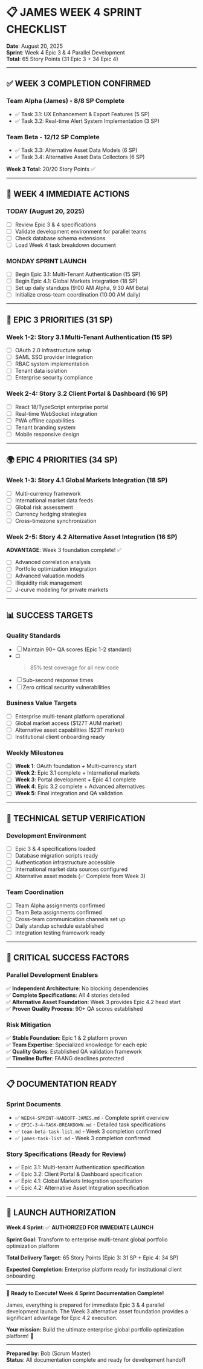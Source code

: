 # 📋 JAMES WEEK 4 SPRINT CHECKLIST

**Date**: August 20, 2025  
**Sprint**: Week 4 Epic 3 & 4 Parallel Development  
**Total**: 65 Story Points (31 Epic 3 + 34 Epic 4)  

---

## ✅ **WEEK 3 COMPLETION CONFIRMED**

### Team Alpha (James) - 8/8 SP Complete
- ✅ Task 3.1: UX Enhancement & Export Features (5 SP)
- ✅ Task 3.2: Real-time Alert System Implementation (3 SP)

### Team Beta - 12/12 SP Complete  
- ✅ Task 3.3: Alternative Asset Data Models (6 SP)
- ✅ Task 3.4: Alternative Asset Data Collectors (6 SP)

**Week 3 Total**: 20/20 Story Points ✅

---

## 🚀 **WEEK 4 IMMEDIATE ACTIONS**

### TODAY (August 20, 2025)
- [ ] Review Epic 3 & 4 specifications
- [ ] Validate development environment for parallel teams
- [ ] Check database schema extensions
- [ ] Load Week 4 task breakdown document

### MONDAY SPRINT LAUNCH  
- [ ] Begin Epic 3.1: Multi-Tenant Authentication (15 SP)
- [ ] Begin Epic 4.1: Global Markets Integration (18 SP)
- [ ] Set up daily standups (9:00 AM Alpha, 9:30 AM Beta)
- [ ] Initialize cross-team coordination (10:00 AM daily)

---

## 🏢 **EPIC 3 PRIORITIES (31 SP)**

### Week 1-2: Story 3.1 Multi-Tenant Authentication (15 SP)
- [ ] OAuth 2.0 infrastructure setup
- [ ] SAML SSO provider integration
- [ ] RBAC system implementation
- [ ] Tenant data isolation
- [ ] Enterprise security compliance

### Week 2-4: Story 3.2 Client Portal & Dashboard (16 SP)
- [ ] React 18/TypeScript enterprise portal
- [ ] Real-time WebSocket integration
- [ ] PWA offline capabilities
- [ ] Tenant branding system
- [ ] Mobile responsive design

---

## 🌍 **EPIC 4 PRIORITIES (34 SP)**

### Week 1-3: Story 4.1 Global Markets Integration (18 SP)
- [ ] Multi-currency framework
- [ ] International market data feeds
- [ ] Global risk assessment
- [ ] Currency hedging strategies
- [ ] Cross-timezone synchronization

### Week 2-5: Story 4.2 Alternative Asset Integration (16 SP)
**ADVANTAGE**: Week 3 foundation complete! ✅
- [ ] Advanced correlation analysis
- [ ] Portfolio optimization integration
- [ ] Advanced valuation models
- [ ] Illiquidity risk management
- [ ] J-curve modeling for private markets

---

## 📊 **SUCCESS TARGETS**

### Quality Standards
- [ ] Maintain 90+ QA scores (Epic 1-2 standard)
- [ ] >85% test coverage for all new code
- [ ] Sub-second response times
- [ ] Zero critical security vulnerabilities

### Business Value Targets
- [ ] Enterprise multi-tenant platform operational
- [ ] Global market access ($127T AUM market)
- [ ] Alternative asset capabilities ($23T market)
- [ ] Institutional client onboarding ready

### Weekly Milestones
- [ ] **Week 1**: OAuth foundation + Multi-currency start
- [ ] **Week 2**: Epic 3.1 complete + International markets
- [ ] **Week 3**: Portal development + Epic 4.1 complete
- [ ] **Week 4**: Epic 3.2 complete + Advanced alternatives
- [ ] **Week 5**: Final integration and QA validation

---

## 🔧 **TECHNICAL SETUP VERIFICATION**

### Development Environment
- [ ] Epic 3 & 4 specifications loaded
- [ ] Database migration scripts ready
- [ ] Authentication infrastructure accessible
- [ ] International market data sources configured
- [ ] Alternative asset models (✅ Complete from Week 3)

### Team Coordination
- [ ] Team Alpha assignments confirmed
- [ ] Team Beta assignments confirmed  
- [ ] Cross-team communication channels set up
- [ ] Daily standup schedule established
- [ ] Integration testing framework ready

---

## 🎯 **CRITICAL SUCCESS FACTORS**

### Parallel Development Enablers
✅ **Independent Architecture**: No blocking dependencies  
✅ **Complete Specifications**: All 4 stories detailed  
✅ **Alternative Asset Foundation**: Week 3 provides Epic 4.2 head start  
✅ **Proven Quality Process**: 90+ QA scores established  

### Risk Mitigation
✅ **Stable Foundation**: Epic 1 & 2 platform proven  
✅ **Team Expertise**: Specialized knowledge for each epic  
✅ **Quality Gates**: Established QA validation framework  
✅ **Timeline Buffer**: FAANG deadlines protected  

---

## 📋 **DOCUMENTATION READY**

### Sprint Documents
- ✅ `WEEK4-SPRINT-HANDOFF-JAMES.md` - Complete sprint overview
- ✅ `EPIC-3-4-TASK-BREAKDOWN.md` - Detailed task specifications
- ✅ `team-beta-task-list.md` - Week 3 completion confirmed
- ✅ `james-task-list.md` - Week 3 completion confirmed

### Story Specifications (Ready for Review)
- ✅ Epic 3.1: Multi-tenant Authentication specification
- ✅ Epic 3.2: Client Portal & Dashboard specification  
- ✅ Epic 4.1: Global Markets Integration specification
- ✅ Epic 4.2: Alternative Asset Integration specification

---

## 🚀 **LAUNCH AUTHORIZATION**

**Week 4 Sprint**: ✅ **AUTHORIZED FOR IMMEDIATE LAUNCH**

**Sprint Goal**: Transform to enterprise multi-tenant global portfolio optimization platform

**Total Delivery Target**: 65 Story Points (Epic 3: 31 SP + Epic 4: 34 SP)

**Expected Completion**: Enterprise platform ready for institutional client onboarding

---

**🏃 Ready to Execute! Week 4 Sprint Documentation Complete!**

James, everything is prepared for immediate Epic 3 & 4 parallel development launch. The Week 3 alternative asset foundation provides a significant advantage for Epic 4.2 execution.

**Your mission**: Build the ultimate enterprise global portfolio optimization platform! 🚀

---

**Prepared by**: Bob (Scrum Master)  
**Status**: All documentation complete and ready for development handoff
